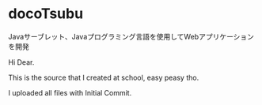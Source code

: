# docoTsubu
Javaサーブレット、Javaプログラミング言語を使用してWebアプリケーションを開発

Hi Dear.

This is the source that I created at school, easy peasy tho.

I uploaded all files with Initial Commit.
